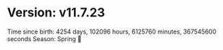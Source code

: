 # Version: v11.7.23
Time since birth: 4254 days, 102096 hours, 6125760 minutes, 367545600 seconds
Season: Spring 🌸
